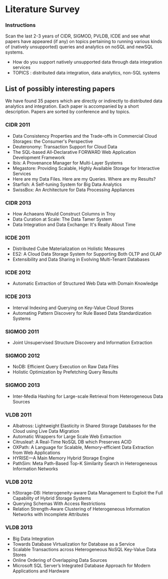 # Literature Survey

### Instructions
Scan the last 2-3 years of CIDR, SIGMOD, PVLDB, ICDE and see what papers have appeared (if any) on topics pertaining to running various kinds of (natively unsupported) queries and analytics on noSQL and newSQL systems.
 
 - How do you support natively unsupported data through data integration services
 - TOPICS : distributed data integration, data analytics, non-SQL systems

## List of possibly interesting papers
We have found 35 papers which are directly or indirectly to distributed data analytics and integration. Each paper is accompanied by a short description. Papers are sorted by conference and by topics.

### CIDR 2011
 - Data Consistency Properties and the Trade-offs in Commercial Cloud Storages: the Consumer's Perspective
 - Deuteronomy: Transaction Support for Cloud Data
 - The SQL-based All-Declarative FORWARD Web Application Development Framework
 - Ibis: A Provenance Manager for Multi-Layer Systems
 - Megastore: Providing Scalable, Highly Available Storage for Interactive Services
 - Here are my Data Files. Here are my Queries. Where are my Results?
 - Starfish: A Self-tuning System for Big Data Analytics
 - SwissBox: An Architecture for Data Processing Appliances

### CIDR 2013
 - How Achaeans Would Construct Columns in Troy
 - Data Curation at Scale: The Data Tamer System
 - Data Integration and Data Exchange: It's Really About Time

### ICDE 2011
 - Distributed Cube Materialization on Holistic Measures
 - ES2: A Cloud Data Storage System for Supporting Both OLTP and OLAP
 - Extensibility and Data Sharing in Evolving Multi-Tenant Databases

### ICDE 2012
 - Automatic Extraction of Structured Web Data with Domain Knowledge

### ICDE 2013
 - Interval Indexing and Querying on Key-Value Cloud Stores
 - Automating Pattern Discovery for Rule Based Data Standardization Systems

### SIGMOD 2011
 - Joint Unsupervised Structure Discovery and Information Extraction

### SIGMOD 2012
 - NoDB: Efficient Query Execution on Raw Data Files
 - Holistic Optimization by Prefetching Query Results

### SIGMOD 2013
 - Inter-Media Hashing for Large-scale Retrieval from Heterogeneous Data Sources

### VLDB 2011
 - Albatross: Lightweight Elasticity in Shared Storage Databases for the Cloud using Live Data Migration
 - Automatic Wrappers for Large Scale Web Extraction
 - Citrusleaf: A Real-Time NoSQL DB which Preserves ACID
 - OXPath: A Language for Scalable, Memory-efficient Data Extraction from Web Applications
 - HYRISE—A Main Memory Hybrid Storage Engine
 - PathSim: Meta Path-Based Top-K Similarity Search in Heterogeneous Information Networks

### VLDB 2012
 - hStorage-DB: Heterogeneity-aware Data Management to Exploit the Full Capability of Hybrid Storage Systems
 - Querying Schemas With Access Restrictions
 - Relation Strength-Aware Clustering of Heterogeneous Information Networks with Incomplete Attributes

### VLDB 2013
 - Big Data Integration
 - Towards Database Virtualization for Database as a Service
 - Scalable Transactions across Heterogeneous NoSQL Key-Value Data Stores
 - Online Ordering of Overlapping Data Sources
 - Microsoft SQL Server’s Integrated Database Approach for Modern Applications and Hardware

